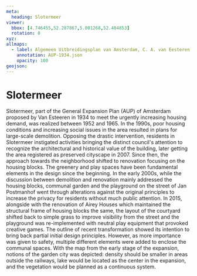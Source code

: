 ```yaml
---
meta:
  heading: Slotermeer
viewer:
  bbox: [4.746455,52.287867,5.001268,52.404853]
  rotation: 0
xyz:
allmaps:
  - label: Algemeen Uitbreidingsplan van Amsterdam, C. A. van Eesteren, 1934. Scale 1:12,500. Stadsarchief Amsterdam. Published by the Public Works Department and its legal successors, 1934
    annotation: AUP-1934.json
    opacity: 100
geojson:
---
```

# Slotermeer
Slotermeer, part of the General Expansion Plan (AUP) of Amsterdam proposed by Van Esteeren in 1934 to meet the urgently increasing housing demand, was realized between 1952 and 1965. In the 1990s, poor housing conditions and increasing social issues in the area resulted in plans for large-scale demolition. Opposing the drastic intervention, residents in Slotermeer instigated activities bringing the distinct council's attention to recognize the architectural and historical value of the building, later getting the area registered as preserved cityscape in 2007. Since then, the approach towards the neighborhood shifted to renovation focusing on the housing blocks.
The greenery and play spaces have been fundamental elements in the design since the beginning. In the early 2000s, while the discussion between demolition and renovation mainly addressed the housing blocks, communal garden and the playground on the street of Jan Postmanhof went through alterations against the original principles to increase the privacy for residents without much public attention. In 2015, alongside with the renovation of Airey Houses which maintained the structural frame of housing blocks the same, the layout of the courtyard shifted back to simple grass to improve visibility from the street and the playground was re-implemented with neutral play equipment that provoked creative games. The outline of recent transformation showed its intention to bring back partial initial design principles. However, as more importance was given to safety, multiple different elements were added to enclose the communal spaces.
With the map from the early stage of the expansion, notions of the garden city was depicted: density should be smaller in areas outside the railways, lake would be located as the center in the expansion, and the vegetation would be planned as a continuous system.